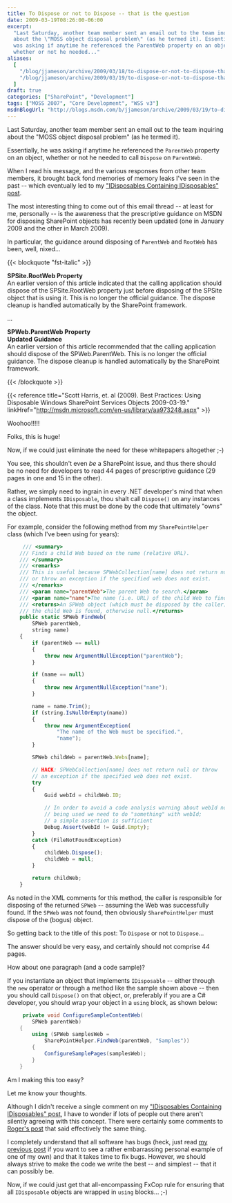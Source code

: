 ```yaml
---
title: To Dispose or not to Dispose -- that is the question
date: 2009-03-19T08:26:00-06:00
excerpt:
  "Last Saturday, another team member sent an email out to the team inquiring
  about the \"MOSS object disposal problem\" (as he termed it). Essentially, he
  was asking if anytime he referenced the ParentWeb property on an object,
  whether or not he needed..."
aliases:
  [
    "/blog/jjameson/archive/2009/03/18/to-dispose-or-not-to-dispose-that-is-the-question.aspx",
    "/blog/jjameson/archive/2009/03/19/to-dispose-or-not-to-dispose-that-is-the-question.aspx",
  ]
draft: true
categories: ["SharePoint", "Development"]
tags: ["MOSS 2007", "Core Development", "WSS v3"]
msdnBlogUrl: "http://blogs.msdn.com/b/jjameson/archive/2009/03/19/to-dispose-or-not-to-dispose-that-is-the-question.aspx"
---
```


Last Saturday, another team member sent an email out to the team inquiring about
the "MOSS object disposal problem" (as he termed it).

Essentially, he was asking if anytime he referenced the `ParentWeb` property on
an object, whether or not he needed to call `Dispose` on `ParentWeb`.

When I read his message, and the various responses from other team members, it
brought back fond memories of memory leaks I've seen in the past -- which
eventually led to my
["IDisposables Containing IDisposables" post](/blog/jjameson/2008/04/09/memory-leak-in-splimitedwebpartmanager-a-k-a-idisposables-containing-idisposables).

The most interesting thing to come out of this email thread -- at least for me,
personally -- is the awareness that the prescriptive guidance on MSDN for
disposing SharePoint objects has recently been updated (one in January 2009 and
the other in March 2009).

In particular, the guidance around disposing of `ParentWeb` and `RootWeb` has
been, well, nixed...

{{< blockquote "fst-italic" >}}

**SPSite.RootWeb Property**\
An earlier version of this article indicated that the calling application should
dispose of the SPSite.RootWeb property just before disposing of the SPSite
object that is using it. This is no longer the official guidance. The dispose
cleanup is handled automatically by the SharePoint framework.

...

**SPWeb.ParentWeb Property**\
**Updated Guidance**\
An earlier version of this article recommended that the calling application
should dispose of the SPWeb.ParentWeb. This is no longer the official guidance.
The dispose cleanup is handled automatically by the SharePoint framework.

{{< /blockquote >}}

{{< reference
title="Scott Harris, et. al (2009). Best Practices: Using Disposable Windows SharePoint Services Objects 2009-03-19."
linkHref="http://msdn.microsoft.com/en-us/library/aa973248.aspx" >}}

Woohoo!!!!!

Folks, this is huge!

Now, if we could just eliminate the need for these whitepapers altogether ;-)

You see, this shouldn't even *be* a SharePoint issue, and thus there should be
no need for developers to read 44 pages of prescriptive guidance (29 pages in
one and 15 in the other).

Rather, we simply need to ingrain in every .NET developer's mind that when a
class implements `IDisposable`, thou shalt call `Dispose()` on any instances of
the class. Note that this must be done by the code that ultimately "owns" the
object.

For example, consider the following method from my `SharePointHelper` class
(which I've been using for years):

```JavaScript
     /// <summary>
    /// Finds a child Web based on the name (relative URL).
    /// </summary>
    /// <remarks>
    /// This is useful because SPWebCollection[name] does not return null
    /// or throw an exception if the specified web does not exist.
    /// </remarks>
    /// <param name="parentWeb">The parent Web to search.</param>
    /// <param name="name">The name (i.e. URL) of the child Web to find.</param>
    /// <returns>An SPWeb object (which must be disposed by the caller) if
    /// the child Web is found, otherwise null.</returns>
    public static SPWeb FindWeb(
        SPWeb parentWeb,
        string name)
    {
        if (parentWeb == null)
        {
            throw new ArgumentNullException("parentWeb");
        }

        if (name == null)
        {
            throw new ArgumentNullException("name");
        }

        name = name.Trim();
        if (string.IsNullOrEmpty(name))
        {
            throw new ArgumentException(
                "The name of the Web must be specified.",
                "name");
        }

        SPWeb childWeb = parentWeb.Webs[name];

        // HACK: SPWebCollection[name] does not return null or throw
        // an exception if the specified web does not exist.
        try
        {
            Guid webId = childWeb.ID;

            // In order to avoid a code analysis warning about webId not
            // being used we need to do "something" with webId;
            // a simple assertion is sufficient
            Debug.Assert(webId != Guid.Empty);
        }
        catch (FileNotFoundException)
        {
            childWeb.Dispose();
            childWeb = null;
        }

        return childWeb;
    }
```

As noted in the XML comments for this method, the caller is responsible for
disposing of the returned `SPWeb` -- assuming the Web was successfully found. If
the `SPWeb` was not found, then obviously `SharePointHelper` must dispose of the
(bogus) object.

So getting back to the title of this post: To `Dispose` or not to `Dispose`...

The answer should be very easy, and certainly should not comprise 44 pages.

How about one paragraph (and a code sample)?

If you instantiate an object that implements `IDisposable` -- either through the
`new` operator or through a method like the sample shown above -- then you
should call `Dispose()` on that object, or, preferably if you are a C#
developer, you should wrap your object in a `using` block, as shown below:

```C#
     private void ConfigureSampleContentWeb(
        SPWeb parentWeb)
    {
        using (SPWeb samplesWeb =
            SharePointHelper.FindWeb(parentWeb, "Samples"))
        {
            ConfigureSamplePages(samplesWeb);
        }
    }
```

Am I making this too easy?

Let me know your thoughts.

Although I didn't receive a single comment on my
["IDisposables Containing IDisposables" post](/blog/jjameson/2008/04/09/memory-leak-in-splimitedwebpartmanager-a-k-a-idisposables-containing-idisposables),
I have to wonder if lots of people out there aren't silently agreeing with this
concept. There were certainly some comments to
[Roger's post](http://blogs.msdn.com/rogerla/archive/2008/02/12/sharepoint-2007-and-wss-3-0-dispose-patterns-by-example.aspx)
that said effectively the same thing.

I completely understand that all software has bugs (heck, just read
[my previous post](/blog/jjameson/2009/03/19/argumentnullexception-with-optional-publishingpage-description-property-with-some-thoughts-on-breaking-the-build-too)
if you want to see a rather embarrassing personal example of one of my own) and
that it takes time to fix bugs. However, we should always strive to make the
code we write the best -- and simplest -- that it can possibly be.

Now, if we could just get that all-encompassing FxCop rule for ensuring that all
`IDisposable` objects are wrapped in `using` blocks... ;-)
